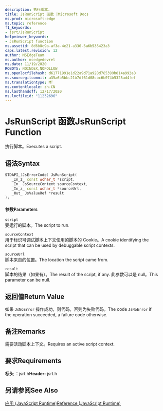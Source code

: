 ```yaml
---
description: 执行脚本。
title: JsRunScript 函数 |Microsoft Docs
ms.prod: microsoft-edge
ms.topic: reference
f1_keywords:
- jsrt/JsRunScript
helpviewer_keywords:
- JsRunScript function
ms.assetid: 8d6b8c9a-af3a-4e21-a330-5a6b535423a3
caps.latest.revision: 12
author: MSEdgeTeam
ms.author: msedgedevrel
ms.date: 11/19/2020
ROBOTS: NOINDEX,NOFOLLOW
ms.openlocfilehash: d61771991e1d22a9d71a928d785390b814a992a8
ms.sourcegitcommit: a35a6b5bbc21b7df61d08cbc6b074b5325ad4fef
ms.translationtype: MT
ms.contentlocale: zh-CN
ms.lasthandoff: 12/17/2020
ms.locfileid: "11232696"
---
```

# <span data-ttu-id="44c12-103">JsRunScript 函数</span><span class="sxs-lookup"><span data-stu-id="44c12-103">JsRunScript Function</span></span>

<span data-ttu-id="44c12-104">执行脚本。</span><span class="sxs-lookup"><span data-stu-id="44c12-104">Executes a script.</span></span>  
  
## <span data-ttu-id="44c12-105">语法</span><span class="sxs-lookup"><span data-stu-id="44c12-105">Syntax</span></span>  
  
```cpp  
STDAPI_(JsErrorCode) JsRunScript(  
   _In_z_ const wchar_t *script,  
   _In_ JsSourceContext sourceContext,  
   _In_z_ const wchar_t *sourceUrl,  
   _Out_ JsValueRef *result  
);  
```  
  
#### <span data-ttu-id="44c12-106">参数</span><span class="sxs-lookup"><span data-stu-id="44c12-106">Parameters</span></span>  
 `script`  
 <span data-ttu-id="44c12-107">要运行的脚本。</span><span class="sxs-lookup"><span data-stu-id="44c12-107">The script to run.</span></span>  
  
 `sourceContext`  
 <span data-ttu-id="44c12-108">用于标识可调试脚本上下文使用的脚本的 Cookie。</span><span class="sxs-lookup"><span data-stu-id="44c12-108">A cookie identifying the script that can be used by debuggable script contexts.</span></span>  
  
 `sourceUrl`  
 <span data-ttu-id="44c12-109">脚本来自的位置。</span><span class="sxs-lookup"><span data-stu-id="44c12-109">The location the script came from.</span></span>  
  
 `result`  
 <span data-ttu-id="44c12-110">脚本的结果（如果有）。</span><span class="sxs-lookup"><span data-stu-id="44c12-110">The result of the script, if any.</span></span> <span data-ttu-id="44c12-111">此参数可以是 null。</span><span class="sxs-lookup"><span data-stu-id="44c12-111">This parameter can be null.</span></span>  
  
## <span data-ttu-id="44c12-112">返回值</span><span class="sxs-lookup"><span data-stu-id="44c12-112">Return Value</span></span>  
 <span data-ttu-id="44c12-113">如果 `JsNoError` 操作成功，则代码，否则为失败代码。</span><span class="sxs-lookup"><span data-stu-id="44c12-113">The code `JsNoError` if the operation succeeded, a failure code otherwise.</span></span>  
  
## <span data-ttu-id="44c12-114">备注</span><span class="sxs-lookup"><span data-stu-id="44c12-114">Remarks</span></span>  
 <span data-ttu-id="44c12-115">需要活动脚本上下文。</span><span class="sxs-lookup"><span data-stu-id="44c12-115">Requires an active script context.</span></span>  
  
## <span data-ttu-id="44c12-116">要求</span><span class="sxs-lookup"><span data-stu-id="44c12-116">Requirements</span></span>  
 <span data-ttu-id="44c12-117">**标头** ：jsrt.h</span><span class="sxs-lookup"><span data-stu-id="44c12-117">**Header:** jsrt.h</span></span>  
  
## <span data-ttu-id="44c12-118">另请参阅</span><span class="sxs-lookup"><span data-stu-id="44c12-118">See Also</span></span>  
 [<span data-ttu-id="44c12-119">应用 (JavaScript Runtime)</span><span class="sxs-lookup"><span data-stu-id="44c12-119">Reference (JavaScript Runtime)</span></span>](../chakra-hosting/reference-javascript-runtime.md)
